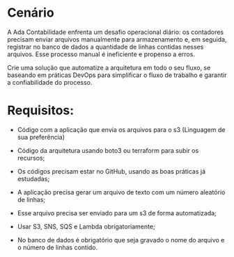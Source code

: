 <h1> Cenário </h1>

A Ada Contabilidade enfrenta um desafio operacional diário: os contadores precisam enviar arquivos manualmente para armazenamento e, em seguida, registrar no banco de dados a quantidade de linhas contidas nesses arquivos. Esse processo manual é ineficiente e propenso a erros.

Crie uma solução que automatize a arquitetura em todo o seu fluxo, se baseando em práticas DevOps para simplificar o fluxo de trabalho e garantir a confiabilidade do processo.

<h1>Requisitos: </h1>

- Código com a aplicação que envia os arquivos para o s3 (Linguagem de sua preferência)

- Código da arquitetura usando boto3 ou terraform para subir os recursos;

- Os códigos precisam estar no GitHub, usando as boas práticas já estudadas;

- A aplicação precisa gerar um arquivo de texto com um número aleatório de linhas;

- Esse arquivo precisa ser enviado para um s3 de forma automatizada;

- Usar S3, SNS, SQS e Lambda obrigatoriamente;

- No banco de dados é obrigatório que seja gravado o nome do arquivo e o número de linhas contido.